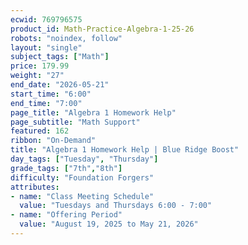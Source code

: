 ```yaml
---
ecwid: 769796575
product_id: Math-Practice-Algebra-1-25-26
robots: "noindex, follow"
layout: "single"
subject_tags: ["Math"]
price: 179.99
weight: "27"
end_date: "2026-05-21"
start_time: "6:00"
end_time: "7:00"
page_title: "Algebra 1 Homework Help"
page_subtitle: "Math Support"
featured: 162
ribbon: "On-Demand"
title: "Algebra 1 Homework Help | Blue Ridge Boost"
day_tags: ["Tuesday", "Thursday"]
grade_tags: ["7th","8th"]
difficulty: "Foundation Forgers"
attributes:
- name: "Class Meeting Schedule"
  value: "Tuesdays and Thursdays 6:00 - 7:00"
- name: "Offering Period"
  value: "August 19, 2025 to May 21, 2026"
---
```

